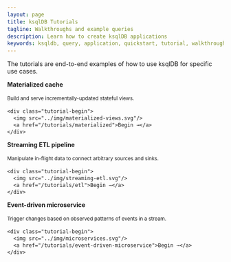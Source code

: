 ```yaml
---
layout: page
title: ksqlDB Tutorials
tagline: Walkthroughs and example queries
description: Learn how to create ksqlDB applications 
keywords: ksqldb, query, application, quickstart, tutorial, walkthrough, how to
---
```


The tutorials are end-to-end examples of how to use ksqlDB for specific use cases.

<div class="cards">
  <div class="card">
    <strong>Materialized cache</strong>
    <p class="card-body"><small>Build and serve incrementally-updated stateful views.</small></p>

    <div class="tutorial-begin">
      <img src="../img/materialized-views.svg"/>
      <a href="/tutorials/materialized">Begin →</a>
    </div>
  </div>

  <div class="card">
    <strong>Streaming ETL pipeline</strong>
    <p class="card-body"><small>Manipulate in-flight data to connect arbitrary sources and sinks.</small></p>

    <div class="tutorial-begin">
      <img src="../img/streaming-etl.svg"/>
      <a href="/tutorials/etl">Begin →</a>
    </div>
  </div>

  <div class="card">
    <strong>Event-driven microservice</strong>
    <p class="card-body"><small>Trigger changes based on observed patterns of events in a stream.</small></p>

    <div class="tutorial-begin">
      <img src="../img/microservices.svg"/>
      <a href="/tutorials/event-driven-microservice">Begin →</a>
    </div>
  </div>
</div>
